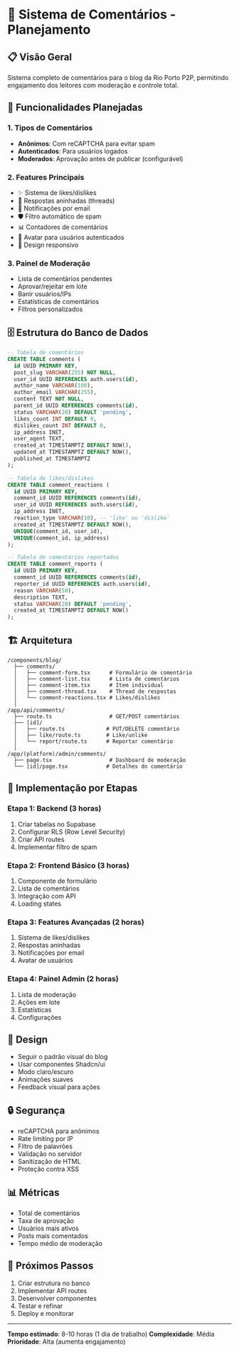 # 💬 Sistema de Comentários - Planejamento

## 📋 Visão Geral

Sistema completo de comentários para o blog da Rio Porto P2P, permitindo engajamento dos leitores com moderação e controle total.

## 🎯 Funcionalidades Planejadas

### 1. Tipos de Comentários
- **Anônimos**: Com reCAPTCHA para evitar spam
- **Autenticados**: Para usuários logados
- **Moderados**: Aprovação antes de publicar (configurável)

### 2. Features Principais
- ✨ Sistema de likes/dislikes
- 💬 Respostas aninhadas (threads)
- 🔔 Notificações por email
- 🛡️ Filtro automático de spam
- 📊 Contadores de comentários
- 🎨 Avatar para usuários autenticados
- 📱 Design responsivo

### 3. Painel de Moderação
- Lista de comentários pendentes
- Aprovar/rejeitar em lote
- Banir usuários/IPs
- Estatísticas de comentários
- Filtros personalizados

## 🗄️ Estrutura do Banco de Dados

```sql
-- Tabela de comentários
CREATE TABLE comments (
  id UUID PRIMARY KEY,
  post_slug VARCHAR(255) NOT NULL,
  user_id UUID REFERENCES auth.users(id),
  author_name VARCHAR(100),
  author_email VARCHAR(255),
  content TEXT NOT NULL,
  parent_id UUID REFERENCES comments(id),
  status VARCHAR(20) DEFAULT 'pending',
  likes_count INT DEFAULT 0,
  dislikes_count INT DEFAULT 0,
  ip_address INET,
  user_agent TEXT,
  created_at TIMESTAMPTZ DEFAULT NOW(),
  updated_at TIMESTAMPTZ DEFAULT NOW(),
  published_at TIMESTAMPTZ
);

-- Tabela de likes/dislikes
CREATE TABLE comment_reactions (
  id UUID PRIMARY KEY,
  comment_id UUID REFERENCES comments(id),
  user_id UUID REFERENCES auth.users(id),
  ip_address INET,
  reaction_type VARCHAR(10), -- 'like' ou 'dislike'
  created_at TIMESTAMPTZ DEFAULT NOW(),
  UNIQUE(comment_id, user_id),
  UNIQUE(comment_id, ip_address)
);

-- Tabela de comentários reportados
CREATE TABLE comment_reports (
  id UUID PRIMARY KEY,
  comment_id UUID REFERENCES comments(id),
  reporter_id UUID REFERENCES auth.users(id),
  reason VARCHAR(50),
  description TEXT,
  status VARCHAR(20) DEFAULT 'pending',
  created_at TIMESTAMPTZ DEFAULT NOW()
);
```

## 🏗️ Arquitetura

```
/components/blog/
  ├── comments/
  │   ├── comment-form.tsx      # Formulário de comentário
  │   ├── comment-list.tsx      # Lista de comentários
  │   ├── comment-item.tsx      # Item individual
  │   ├── comment-thread.tsx    # Thread de respostas
  │   └── comment-reactions.tsx # Likes/dislikes
  │
/app/api/comments/
  ├── route.ts                  # GET/POST comentários
  ├── [id]/
  │   ├── route.ts             # PUT/DELETE comentário
  │   ├── like/route.ts        # Like/unlike
  │   └── report/route.ts      # Reportar comentário
  │
/app/(platform)/admin/comments/
  ├── page.tsx                  # Dashboard de moderação
  └── [id]/page.tsx            # Detalhes do comentário
```

## 🔧 Implementação por Etapas

### Etapa 1: Backend (3 horas)
1. Criar tabelas no Supabase
2. Configurar RLS (Row Level Security)
3. Criar API routes
4. Implementar filtro de spam

### Etapa 2: Frontend Básico (3 horas)
1. Componente de formulário
2. Lista de comentários
3. Integração com API
4. Loading states

### Etapa 3: Features Avançadas (2 horas)
1. Sistema de likes/dislikes
2. Respostas aninhadas
3. Notificações por email
4. Avatar de usuários

### Etapa 4: Painel Admin (2 horas)
1. Lista de moderação
2. Ações em lote
3. Estatísticas
4. Configurações

## 🎨 Design

- Seguir o padrão visual do blog
- Usar componentes Shadcn/ui
- Modo claro/escuro
- Animações suaves
- Feedback visual para ações

## 🔒 Segurança

- reCAPTCHA para anônimos
- Rate limiting por IP
- Filtro de palavrões
- Validação no servidor
- Sanitização de HTML
- Proteção contra XSS

## 📊 Métricas

- Total de comentários
- Taxa de aprovação
- Usuários mais ativos
- Posts mais comentados
- Tempo médio de moderação

## 🚀 Próximos Passos

1. Criar estrutura no banco
2. Implementar API routes
3. Desenvolver componentes
4. Testar e refinar
5. Deploy e monitorar

---

**Tempo estimado**: 8-10 horas (1 dia de trabalho)
**Complexidade**: Média
**Prioridade**: Alta (aumenta engajamento)
